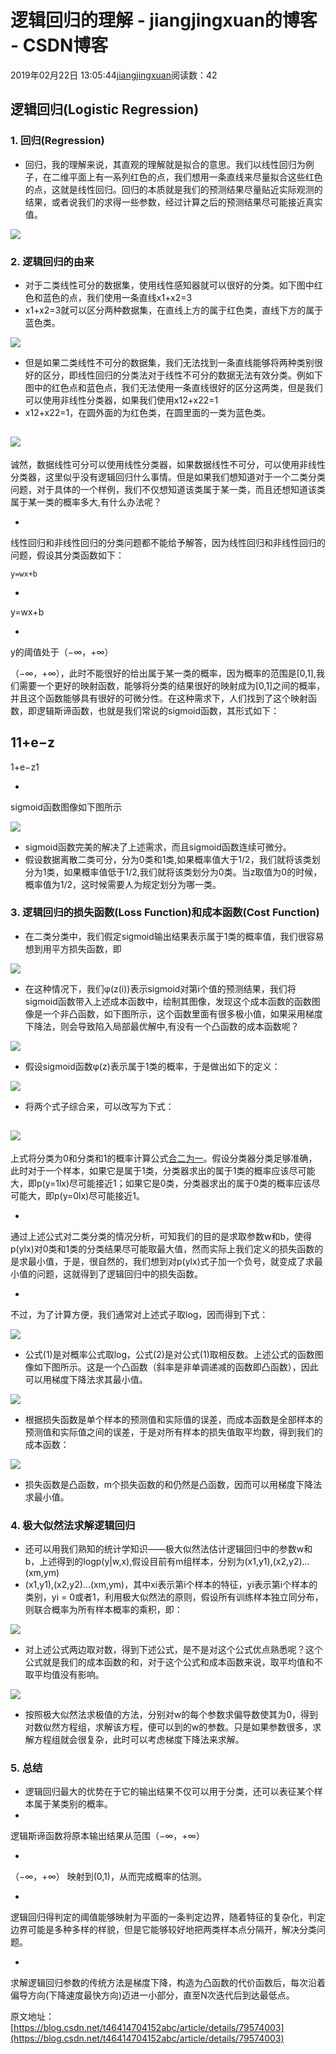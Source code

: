 # 逻辑回归的理解 - jiangjingxuan的博客 - CSDN博客





2019年02月22日 13:05:44[jiangjingxuan](https://me.csdn.net/jiangjingxuan)阅读数：42








## 逻辑回归(Logistic Regression)

### 1. 回归(Regression)
- 回归，我的理解来说，其直观的理解就是拟合的意思。我们以线性回归为例子，在二维平面上有一系列红色的点，我们想用一条直线来尽量拟合这些红色的点，这就是线性回归。回归的本质就是我们的预测结果尽量贴近实际观测的结果，或者说我们的求得一些参数，经过计算之后的预测结果尽可能接近真实值。

![](https://i.imgur.com/la7bDLS.jpg)

### 2. 逻辑回归的由来
- 对于二类线性可分的数据集，使用线性感知器就可以很好的分类。如下图中红色和蓝色的点，我们使用一条直线x1+x2=3
- x1​+x2​=3就可以区分两种数据集，在直线上方的属于红色类，直线下方的属于蓝色类。

![](https://i.imgur.com/uPQ0xxk.jpg)
- 但是如果二类线性不可分的数据集，我们无法找到一条直线能够将两种类别很好的区分，即线性回归的分类法对于线性不可分的数据无法有效分类。例如下图中的红色点和蓝色点，我们无法使用一条直线很好的区分这两类，但是我们可以使用非线性分类器，如果我们使用x12+x22=1
- x1​2+x2​2=1，在圆外面的为红色类，在圆里面的一类为蓝色类。

![](https://i.imgur.com/TdJn8NO.jpg)
- 
诚然，数据线性可分可以使用线性分类器，如果数据线性不可分，可以使用非线性分类器，这里似乎没有逻辑回归什么事情。但是如果我们想知道对于一个二类分类问题，对于具体的一个样例，我们不仅想知道该类属于某一类，而且还想知道该类属于某一类的概率多大,有什么办法呢？

- 
线性回归和非线性回归的分类问题都不能给予解答，因为线性回归和非线性回归的问题，假设其分类函数如下：

	y=wx+b

- 
y=wx+b

- 
y的阈值处于（−∞，+∞）


（−∞，+∞），此时不能很好的给出属于某一类的概率，因为概率的范围是[0,1],我们需要一个更好的映射函数，能够将分类的结果很好的映射成为[0,1]之间的概率，并且这个函数能够具有很好的可微分性。在这种需求下，人们找到了这个映射函数，即逻辑斯谛函数，也就是我们常说的sigmoid函数，其形式如下：

11+e−z
- 
1+e−z1​

- 
sigmoid函数图像如下图所示


![](https://i.imgur.com/T53inQT.png)
- sigmoid函数完美的解决了上述需求，而且sigmoid函数连续可微分。
- 假设数据离散二类可分，分为0类和1类,如果概率值大于1/2，我们就将该类划分为1类，如果概率值低于1/2,我们就将该类划分为0类。当z取值为0的时候，概率值为1/2，这时候需要人为规定划分为哪一类。

### 3. 逻辑回归的损失函数(Loss Function)和成本函数(Cost Function)
- 在二类分类中，我们假定sigmoid输出结果表示属于1类的概率值，我们很容易想到用平方损失函数，即

![](https://i.imgur.com/3C1RzcD.jpg)
- 在这种情况下，我们φ(z(i))表示sigmoid对第i个值的预测结果，我们将sigmoid函数带入上述成本函数中，绘制其图像，发现这个成本函数的函数图像是一个非凸函数，如下图所示，这个函数里面有很多极小值，如果采用梯度下降法，则会导致陷入局部最优解中,有没有一个凸函数的成本函数呢？

![](https://i.imgur.com/R5r6LvC.jpg)
- 假设sigmoid函数φ(z)表示属于1类的概率，于是做出如下的定义：

![](https://i.imgur.com/IBlS1zQ.jpg)
- 将两个式子综合来，可以改写为下式：

![](https://i.imgur.com/KdpNVpf.jpg)
- 
上式将分类为0和分类和1的概率计算公式[合二为一](https://www.baidu.com/s?wd=%E5%90%88%E4%BA%8C%E4%B8%BA%E4%B8%80&tn=24004469_oem_dg&rsv_dl=gh_pl_sl_csd)。假设分类器分类足够准确，此时对于一个样本，如果它是属于1类，分类器求出的属于1类的概率应该尽可能大，即p(y=1lx)尽可能接近1；如果它是0类，分类器求出的属于0类的概率应该尽可能大，即p(y=0lx)尽可能接近1。

- 
通过上述公式对二类分类的情况分析，可知我们的目的是求取参数w和b，使得p(ylx)对0类和1类的分类结果尽可能取最大值，然而实际上我们定义的损失函数的是求最小值，于是，很自然的，我们想到对p(ylx)式子加一个负号，就变成了求最小值的问题，这就得到了逻辑回归中的损失函数。

- 
不过，为了计算方便，我们通常对上述式子取log，因而得到下式：


![](https://i.imgur.com/Swgjn66.jpg)
- 公式(1)是对概率公式取log，公式(2)是对公式(1)取相反数。上述公式的函数图像如下图所示。这是一个凸函数（斜率是非单调递减的函数即凸函数），因此可以用梯度下降法求其最小值。

![](https://i.imgur.com/CAHBRdg.jpg)
- 根据损失函数是单个样本的预测值和实际值的误差，而成本函数是全部样本的预测值和实际值之间的误差，于是对所有样本的损失值取平均数，得到我们的成本函数：

![](https://i.imgur.com/cNXT1Ev.jpg)
- 损失函数是凸函数，m个损失函数的和仍然是凸函数，因而可以用梯度下降法求最小值。

### 4. 极大似然法求解逻辑回归
- 还可以用我们熟知的统计学知识——极大似然法估计逻辑回归中的参数w和b，上述得到的logp(y|w,x),假设目前有m组样本，分别为(x1,y1),(x2,y2)...(xm,ym)
- (x1​,y1​),(x2​,y2​)...(xm​,ym​)，其中xi表示第i个样本的特征，yi表示第i个样本的类别，yi = 0或者1，利用极大似然法的原则，假设所有训练样本独立同分布，则联合概率为所有样本概率的乘积，即：

![](https://i.imgur.com/kaGRRZc.jpg)
- 对上述公式两边取对数，得到下述公式，是不是对这个公式优点熟悉呢？这个公式就是我们的成本函数的和，对于这个公式和成本函数来说，取平均值和不取平均值没有影响。

![](https://i.imgur.com/zHLnJJc.jpg)
- 按照极大似然法求极值的方法，分别对w的每个参数求偏导数使其为0，得到对数似然方程组，求解该方程，便可以到的w的参数。只是如果参数很多，求解方程组就会很复杂，此时可以考虑梯度下降法来求解。

### 5. 总结

- 逻辑回归最大的优势在于它的输出结果不仅可以用于分类，还可以表征某个样本属于某类别的概率。
- 
逻辑斯谛函数将原本输出结果从范围（−∞，+∞）

- 
（−∞，+∞） 映射到(0,1)，从而完成概率的估测。

- 
逻辑回归得判定的阈值能够映射为平面的一条判定边界，随着特征的复杂化，判定边界可能是多种多样的样貌，但是它能够较好地把两类样本点分隔开，解决分类问题。

- 
求解逻辑回归参数的传统方法是梯度下降，构造为凸函数的代价函数后，每次沿着偏导方向(下降速度最快方向)迈进一小部分，直至N次迭代后到达最低点。


原文地址：[https://blog.csdn.net/t46414704152abc/article/details/79574003](https://blog.csdn.net/t46414704152abc/article/details/79574003)



